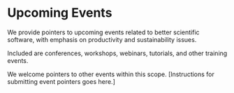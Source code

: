 # Upcoming Events

We provide pointers to upcoming events related to better scientific software, with emphasis on productivity and sustainability issues.  

Included are conferences, workshops, webinars, tutorials, and other training events.  

We welcome pointers to other events within this scope. [Instructions for submitting event pointers goes here.]
